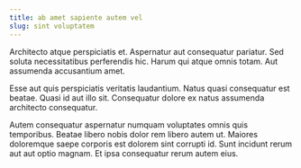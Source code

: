 ```yaml
---
title: ab amet sapiente autem vel
slug: sint voluptatem
---
```


Architecto atque perspiciatis et. Aspernatur aut consequatur pariatur. Sed soluta necessitatibus perferendis hic. Harum qui atque omnis totam. Aut assumenda accusantium amet.

Esse aut quis perspiciatis veritatis laudantium. Natus quasi consequatur est beatae. Quasi id aut illo sit. Consequatur dolore ex natus assumenda architecto consequatur.

Autem consequatur aspernatur numquam voluptates omnis quis temporibus. Beatae libero nobis dolor rem libero autem ut. Maiores doloremque saepe corporis est dolorem sint corrupti id. Sunt incidunt rerum aut aut optio magnam. Et ipsa consequatur rerum autem eius.
